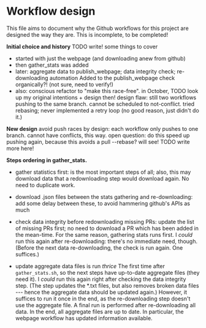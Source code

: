 # Workflow design

This file aims to document why the Github workflows for this project are designed the way they are.
This is incomplete, to be completed!

**Initial choice and history** TODO write! some things to cover
- started with just the webpage (and downloading anew from github)
- then gather_stats was added
- later: aggregate data to publish_webpage; data integrity check; re-downloading automation
Added to the publish_webpage check organically?! (not sure, need to verify!)
- also: conscious refactor to "make this race-free". in October, TODO look up my original intentions + design then!
design flaw: still two workflows pushing to the same branch. cannot be scheduled to not-conflict. tried rebasing; never implemented a retry loop (no good reason, just didn't do it.)


**New design**
avoid push races by design: each workflow only pushes to one branch. cannot have conflicts, this way.
open question: do this speed up pushing again, because this avoids a pull --rebase? will see!
TODO write more here!


**Steps ordering in gather_stats.**
- gather statistics first: is the most important steps of all; also, this may download data that a redownloading step would download again. No need to duplicate work.
- download .json files between the stats gathering and re-downloading: add some delay between these, to avoid hammering github's APIs as much

- check data integrity before redownloading missing PRs: update the list of missing PRs first; no need to download a PR which has been added in the mean-time. For the same reason, gathering stats runs first.
I *could* run this again after re-downloading: there's no immediate need, though. (Before the next data re-downloading, the check is run again. One suffices.)

- update aggregate data files is run *thrice*
The first time after `gather_stats.sh`, so the next steps have up-to-date aggregate files (they need it).
I *could* run this again right after checking the data integrity step. (The step updates the *.txt files, but also removes broken data files --- hence the aggregate data should be updated again.) However, it suffices to run it once in the end, as the re-downloading step doesn't use the aggregate file.
A final run is performed after re-downloading all data. In the end, all aggregate files are up to date. In particular, the webpage workflow has updated information available.
